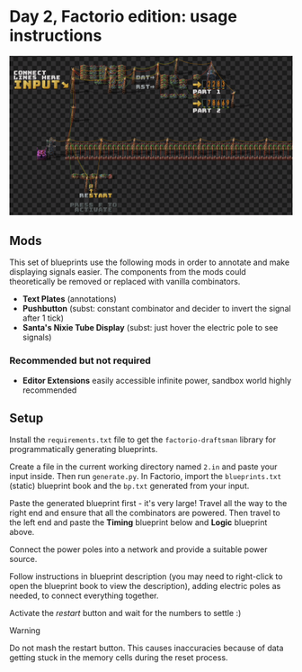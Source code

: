 # Day 2, Factorio edition: usage instructions
![Image of completed setup. Text plates show result for my input.](https://raw.githubusercontent.com/penguinencounter/advent-of-code-2023/main/day2_factorio/completed-setup-overview.png)
## Mods
This set of blueprints use the following mods in order to annotate and make displaying signals easier.
The components from the mods could theoretically be removed or replaced with vanilla combinators.

* **Text Plates** (annotations)
* **Pushbutton** (subst: constant combinator and decider to invert the signal after 1 tick)
* **Santa's Nixie Tube Display** (subst: just hover the electric pole to see signals)

### Recommended but not required
* **Editor Extensions** easily accessible infinite power, sandbox world highly recommended

## Setup
Install the `requirements.txt` file to get the `factorio-draftsman` library for programmatically generating blueprints.

Create a file in the current working directory named `2.in` and paste your input inside. Then run `generate.py`.
In Factorio, import the `blueprints.txt` (static) blueprint book and the `bp.txt` generated from your input.

Paste the generated blueprint first - it's very large! Travel all the way to the right end and ensure that all the combinators are powered. Then travel to the left end and paste the **Timing** blueprint below and **Logic** blueprint above.

Connect the power poles into a network and provide a suitable power source.

Follow instructions in blueprint description (you may need to right-click to open the blueprint book to view the description), adding electric poles as needed, to connect everything together.

Activate the *restart* button and wait for the numbers to settle :)

> [!WARNING]
> Do not mash the restart button. This causes inaccuracies because of
> data getting stuck in the memory cells during the reset process.
